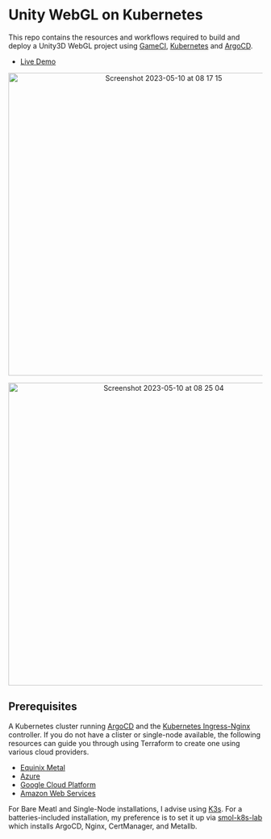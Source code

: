 # Unity WebGL on Kubernetes

This repo contains the resources and workflows required to build and deploy a Unity3D WebGL project using [GameCI](https://game.ci/), [Kubernetes](https://kubernetes.io/) and [ArgoCD](https://argo-cd.readthedocs.io/en/stable/).

- [Live Demo](http://webgl-nginx.buildstar.online/)

<p align="center">
<img width="600" alt="Screenshot 2023-05-10 at 08 17 15" src="https://github.com/buildstars-online/unity-webgl-nginx/assets/84841307/2a05bfc3-b665-4df6-a28d-8a01c06da4c8">
</p>

<p align="center">
<img width="600" alt="Screenshot 2023-05-10 at 08 25 04" src="https://github.com/buildstars-online/unity-webgl-nginx/assets/84841307/8fdf7ecf-425e-458f-8550-caf84789d426">
</p>

## Prerequisites

A Kubernetes cluster running [ArgoCD](https://argo-cd.readthedocs.io/en/stable/) and the [Kubernetes Ingress-Nginx](https://github.com/kubernetes/ingress-nginx) controller. 
If you do not have a clister or single-node available, the following resources can guide you through using Terraform to create one using various cloud providers.

- [Equinix Metal](https://github.com/buildstars-online/modules-equinix-tf-spot)
- [Azure](https://github.com/buildstars-online/azure-tf-starter)
- [Google Cloud Platform](https://github.com/buildstars-online/gcp-tf-starter)
- [Amazon Web Services](https://github.com/buildstars-online/modules-aws-ec2)

For Bare Meatl and Single-Node installations, I advise using [K3s](https://k3s.io/). For a batteries-included installation, my preference is to set it up via [smol-k8s-lab](https://github.com/small-hack/smol-k8s-lab) which installs ArgoCD, Nginx, CertManager, and Metallb.
